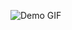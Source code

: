![Demo GIF](https://media0.giphy.com/media/v1.Y2lkPTc5MGI3NjExNjZtMnd5OGdha3RraHg3eXdrbXE0M3hkd2Q5bTRjaXVqNWZiNHR4eSZlcD12MV9pbnRlcm5hbF9naWZfYnlfaWQmY3Q9Zw/z6EG2su1f5jOTourNL/giphy.gif)
